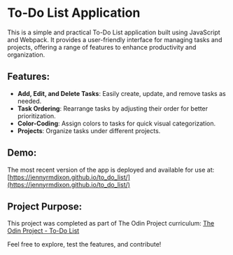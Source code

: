 # To-Do List Application

This is a simple and practical To-Do List application built using JavaScript and Webpack. It provides a user-friendly interface for managing tasks and projects, offering a range of features to enhance productivity and organization.

## Features:
- **Add, Edit, and Delete Tasks**: Easily create, update, and remove tasks as needed.
- **Task Ordering**: Rearrange tasks by adjusting their order for better prioritization.
- **Color-Coding**: Assign colors to tasks for quick visual categorization.
- **Projects**: Organize tasks under different projects.

## Demo:
The most recent version of the app is deployed and available for use at:
[https://jennyrmdixon.github.io/to_do_list/](https://jennyrmdixon.github.io/to_do_list/)

## Project Purpose:
This project was completed as part of The Odin Project curriculum:
[The Odin Project - To-Do List](https://jennyrmdixon.github.io/to_do_list/)

Feel free to explore, test the features, and contribute!
